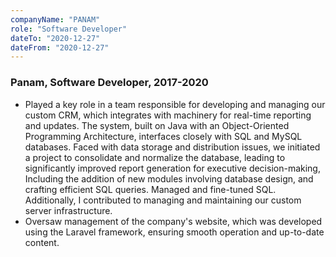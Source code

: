 ```yaml
---
companyName: "PANAM"
role: "Software Developer"
dateTo: "2020-12-27"
dateFrom: "2020-12-27"
---
```


### Panam, Software Developer, 2017-2020

- Played a key role in a team responsible for developing and managing our custom CRM, which integrates with machinery for real-time reporting and updates. The system, built on Java with an Object-Oriented Programming Architecture, interfaces closely with SQL and MySQL databases. Faced with data storage and distribution issues, we initiated a project to consolidate and normalize the database, leading to significantly improved report generation for executive decision-making, Including the addition of new modules involving database design, and crafting efficient SQL queries. Managed and fine-tuned SQL. Additionally, I contributed to managing and maintaining our custom server infrastructure.
- Oversaw management of the company's website, which was developed using the Laravel framework, ensuring smooth operation and up-to-date content.
